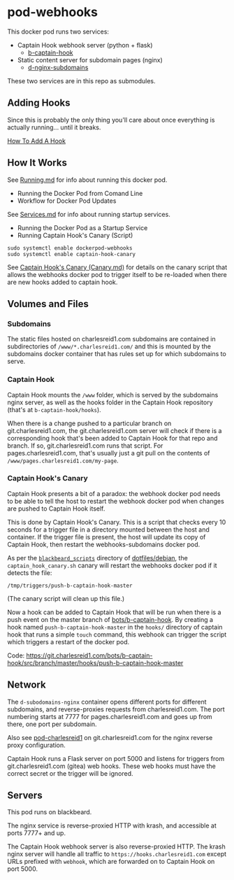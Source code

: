 # pod-webhooks

This docker pod runs two services:

 * Captain Hook webhook server (python + flask)
    * [b-captain-hook](https://git.charlesreid1.com/bots/b-captain-hook)
 * Static content server for subdomain pages (nginx)
    * [d-nginx-subdomains](https://git.charlesreid1.com/docker/d-nginx-subdomains)

 These two services are in this repo as submodules.

## Adding Hooks

Since this is probably the only thing you'll care about once everything
is actually running... until it breaks.

[How To Add A Hook](Adding.md)


## How It Works

See [Running.md](Running.md) for info about running this docker pod.

* Running the Docker Pod from Comand Line
* Workflow for Docker Pod Updates

See [Services.md](Services.md) for info about running startup services.

* Running the Docker Pod as a Startup Service
* Running Captain Hook's Canary (Script)

```
sudo systemctl enable dockerpod-webhooks
sudo systemctl enable captain-hook-canary
```

See [Captain Hook's Canary (Canary.md)](Canary.md) for details on the canary script that allows the
webhooks docker pod to trigger itself to be re-loaded when there are new hooks
added to captain hook.


## Volumes and Files

### Subdomains

The static files hosted on charlesreid1.com subdomains are contained in
subdirectories of `/www/*.charlesreid1.com/` and this is
mounted by the subdomains docker container that has rules
set up for which subdomains to serve.

### Captain Hook

Captain Hook mounts the `/www` folder, which is served by the subdomains
nginx server, as well as the hooks folder in the Captain Hook repository
(that's at `b-captain-hook/hooks`).

When there is a change pushed to a particular branch on git.charlesreid1.com,
the git.charlesreid1.com server will check if there is a corresponding hook that's
been added to Captain Hook for that repo and branch. If so, git.charlesreid1.com
runs that script. For pages.charlesreid1.com, that's usually just a git pull 
on the contents of `/www/pages.charlesreid1.com/my-page`.

### Captain Hook's Canary

Captain Hook presents a bit of a paradox: the webhook docker pod needs to be 
able to tell the host to restart the webhook docker pod when changes are pushed
to Captain Hook itself.

This is done by Captain Hook's Canary. This is a script that checks every 10 seconds
for a trigger file in a directory mounted between the host and container. If the 
trigger file is present, the host will update its copy of Captain Hook,
then restart the webhooks-subdomains docker pod.

As per the [`blackbeard_scripts`](https://git.charlesreid1.com/dotfiles/debian/src/branch/master/dotfiles/blackbeard_scripts)
directory of [dotfiles/debian](https://git.charlesreid1.com/dotfiles/debian),
the `captain_hook_canary.sh` canary will restart the webhooks docker pod if it 
detects the file:

```
/tmp/triggers/push-b-captain-hook-master
```

(The canary script will clean up this file.)

Now a hook can be added to Captain Hook that will be run when there is a push event
on the master branch of [bots/b-captain-hook](https://git.charlesreid1.com/bots/b-captain-hook).
By creating a hook named `push-b-captain-hook-master` in the
`hooks/` directory of captain hook that runs a simple `touch` command,
this webhook can trigger the script which triggers a restart of the
docker pod.

Code: <https://git.charlesreid1.com/bots/b-captain-hook/src/branch/master/hooks/push-b-captain-hook-master>


## Network

The `d-subodomains-nginx` container opens different ports for different
subdomains, and reverse-proxies requests from charlesreid1.com.
The port numbering starts at 7777 for pages.charlesreid1.com
and goes up from there, one port per subdomain.

Also see [pod-charlesreid1](https://git.charlesreid1.com/docker/pod-charlesreid1)
on git.charlesreid1.com for the nginx reverse proxy configuration.

Captain Hook runs a Flask server on port 5000 and listens for triggers
from git.charlesreid1.com (gitea) web hooks. These web hooks must have 
the correct secret or the trigger will be ignored.


## Servers 

This pod runs on blackbeard.

The nginx service is reverse-proxied HTTP with krash,
and accessible at ports 7777+ and up.

The Captain Hook webhook server is also reverse-proxied HTTP.
The krash nginx server will handle all traffic to 
`https://hooks.charlesreid1.com` except URLs prefixed
with `webhook`, which are forwarded on to Captain Hook
on port 5000.


